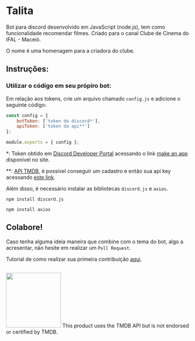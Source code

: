 # Talita

Bot para discord desenvolvido em JavaScript (node.js), tem como funcionalidade recomendar filmes. Criado para o canal Clube de Cinema do IFAL - Maceió. 

O nome é uma homenagem para a criadora do clube.

## Instruções:
### Utilizar o código em seu própiro bot:

Em relação aos tokens, crie um arquivo chamado ```config.js``` e adicione o seguinte código:
```JavaScript
const config = {
    botToken: ['token do discord*'],
    apiToken: ['token da api**'] 
};

module.exports = { config };
```
*: Token obtido em <a href="https://discord.com/developers/docs/intro">Discord Developer Portal</a> acessando o link <a href="https://discord.com/developers/applications">make an app</a> disponível no site.

**: <a href="https://www.themoviedb.org/documentation/api?language=pt-BR">API TMDB</a>, é possível conseguir um cadastro e então sua api key acessando <a href="https://www.themoviedb.org/settings/api">este link</a>.

Além disso, é necessário instalar as bibliotecas ```discord.js``` e ```axios```.

```
npm install discord.js
```
```
npm install axios
```

## Colabore!

Caso tenha alguma ideia maneira que combine com o tema do bot, algo a acresentar, não hesite em realizar um `Pull Request`.

Tutorial de como realizar sua primeira contribuição <a href="https://github.com/firstcontributions/first-contributions/blob/master/translations/README.pt_br.md">aqui</a>.

##

<img width="150" src="https://www.themoviedb.org/assets/2/v4/logos/v2/blue_long_2-9665a76b1ae401a510ec1e0ca40ddcb3b0cfe45f1d51b77a308fea0845885648.svg"> This product uses the TMDB API but is not endorsed or certified by TMDB.
